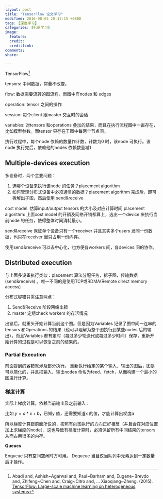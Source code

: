 ```yaml
---
layout: post
title: "TensorFlow 论文学习"
modified: 2016-08-03 20:17:15 +0800
tags: [深度学习]
categories: [机器学习]
image:
  feature: 
  credit: 
  creditlink: 
comments: 
share: 

---
```


TensorFlow[^TF]

tensors: 中间数据，常量不改变。

flow: 数据需要流转的图流程，而图中有nodes 和 edges

operation: tensor 之间的操作

session: 每个client 跟master 交互时的会话

variables: 对tensors 和operations 叠加的结果，而且在执行流程图中一直存在，比如模型参数。而tensor 只存在于图中每两个节点间。

执行过程中，每个node 依赖的数量作计数，计数为0 时，该node 可执行。该node 执行完后，依赖他的nodes 依赖数量减1


## Multiple-devices execution 

多设备时，两个主要问题：
1. 选哪个设备来执行该node 的任务？placement algorithm
2. 如何管理分布式设备中必须通信的数据？placement algorithm 完成后，即可拆解出子图，然后使用 send&receive 


cost model: 估算input/output tensors 的大小及对应计算时间
placement algorithm: 上面cost model 的开销及网络开销都算上，选出一个device 来执行当前node 的任务，使得整体时间消耗最小。

send&receive 保证单个设备只有一个receiver 并且其实多个users 发同一份数据，也只在receiver 里只占用一份内存。

使用send&receive 可以去中心化，也方便各workers 间，各devices 间的协作。


## Distributed execution

与上面多设备执行类似：placement 算法分配任务，拆子图，传输数据(send&receive) 。唯一不同的是使用TCP或RDMA(Remote direct memory access)

分布式容错只需注意两点：

1. Send&Receive 阶段网络出错
2. master 定期check workers 的存活情况

出错后，就重头开始计算当前这个图。但是因为Variables 记录了图中间一连串的tensors 和Operations 的结果（也可以理解为整个图执行到某些nodes 后的输出），而且Variables 都有定时（每过多少轮迭代或每过多少时间）保存，重新开始计算的过程是可以恢复之前的结果的。

### Partial Execution 

前面提到的容错就涉及部分执行。 重新执行给定的某个输入、输出的图后，图是可以简化的，并且把输入、输出nodes 命名为feed、fetch，从而构建一个最小的图进行计算。

### 梯度计算

实际上梯度计算，依赖当前输出及之前输入：

比如 $y = a*x + b$，已知y 值，还需要知道x 的值，才能计算出梯度$a$

所以梯度计算跟前面所说的，按照有向图执行的方向正好相反（并且会在对应位置加上求梯度的node），这也导致有梯度计算时，必须保留所有中间结果的tensors 从而占用很多的内存。


**Queues** 

Enqueue 只有空间空闲时方可用。
Dequeue 当且仅当队列中元素达到一定数量后才操作。

[^TF]: Abadi and, Ashish~Agarwal and, Paul~Barham and, Eugene~Brevdo and, Zhifeng~Chen and, Craig~Citro and, … Xiaoqiang~Zheng. (2015). [TensorFlow: Large-scale machine learning on heterogeneous systems](http://download.tensorflow.org/paper/whitepaper2015.pdf)



